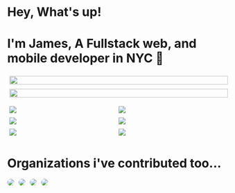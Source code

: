 # Hey, What's up! 
# I'm James, A Fullstack web, and mobile developer in NYC 🌃 

<div style="width: 100%">
    <div style="display: flex; flex-direction: column; justify-content: center; width: 100%; padding: 5px">
        <img width="100%" height="100%" style="margin-bottom: 10px" src="https://github-readme-stats.vercel.app/api?username=jamesboyer92&count_private=true&show_icons=true&theme=radical" />
        <img width="100%"  height="100%" style="margin-bottom: 10px" src="https://github-readme-stats.vercel.app/api/top-langs/?username=jamesboyer92&layout=compact&langs_count=8&show_icons=true&theme=radical" />
    </div>
    <div style="display: flex; flex-direction: row; width: 100%; justify-content: center;">
        <div style="display: flex; flex-direction: column; justify-content: space-between; padding-bottom: 3px; width: 50%">
            <img style="margin: 5px;" src="https://github-readme-stats.vercel.app/api/pin/?username=jamesboyer92&repo=Animation-Design-Demo&theme=radical" />
            <img style="margin: 5px;" src="https://github-readme-stats.vercel.app/api/pin/?username=jamesboyer92&repo=Mobile_CV&theme=radical" />
            <img style="margin: 5px;" src="https://github-readme-stats.vercel.app/api/pin/?username=jamesboyer92&repo=SwiftUI-Tic-Tac-Toe&theme=radical" />
        </div>
        <div style="display: flex; flex-direction: column; justify-content: space-between; padding-bottom: 3px; width: 50%">
            <img style="margin: 5px;" src="https://github-readme-stats.vercel.app/api/pin/?username=jamesboyer92&repo=SwiftUI-List-components&theme=radical" />
            <img style="margin: 5px;"src="https://github-readme-stats.vercel.app/api/pin/?username=jamesboyer92&repo=Circles&theme=radical" />
            <img style="margin: 5px;" src="https://github-readme-stats.vercel.app/api/pin/?username=jamesboyer92&repo=django-blog&theme=radical" />
        </div>
    </div>
    <h1>Organizations i've contributed too...</h1>
    <div style="display: flex; flex-wrap: wrap; margin-bottom: 10px">
        <img style="border-radius: 20px; margin-right: 10px" src="https://avatars.githubusercontent.com/u/4390297?s=200&v=4" />
        <img style="border-radius: 20px; margin-right: 10px" src="https://avatars.githubusercontent.com/u/16691781?s=200&v=4" />
        <img style="border-radius: 20px; margin-right: 10px" src="https://avatars.githubusercontent.com/u/64280592?s=200&v=4" />
        <img style="border-radius: 20px; margin-right: 10px" src="https://avatars.githubusercontent.com/u/78454137?s=200&v=4" />
    </div>
</div>
